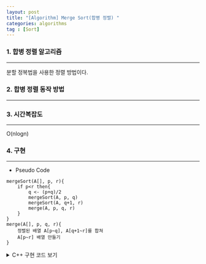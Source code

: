 ```yaml
---
layout: post
title: "[Algorithm] Merge Sort(합병 정렬) "
categories: algorithms
tag : [Sort]
---
```


### 1. 합병 정렬 알고리즘 
---
분할 정복법을 사용한 정렬 방법이다.  

### 2. 합병 정렬 동작 방법
--- 

### 3. 시간복잡도
---
O(nlogn)

### 4. 구현 
---
- Pseudo Code
```
mergeSort(A[], p, r){
    if p<r then{
        q <- (p+q)/2
        mergeSort(A, p, q)
        mergeSort(A, q+1, r)
        merge(A, p, q, r)
    }
}
merge(A[], p, q, r){
    정렬된 배열 A[p~q], A[q+1~r]를 합쳐 
    A[p~r] 배열 만들기 
}
```

<details>
<summary>C++ 구현 코드 보기</summary>
<div markdown="1">

```cpp
void merge(int arr[], int begin, int q, int end){
    int a[end];
    int i=begin, j=q+1, k=begin;

    while(i<=q && j<=end){
        if(arr[i]<=arr[j])
            a[k++] = arr[i++];
        else
            a[k++] = arr[j++];
    }
    int tmp = i>q? j:i;
    while(k<=end)
        a[k++] = arr[tmp++];
    for(int i=begin; i<=end; i++)
        arr[i] = a[i];
}
void mergeSort(int arr[], int begin, int end){
    if(begin < end){
        int q = (begin+end)/2;
        mergeSort(arr, begin, q);
        mergeSort(arr, q+1, end);
        merge(arr, begin, q, end);
    }
}
```
</div>
</details>